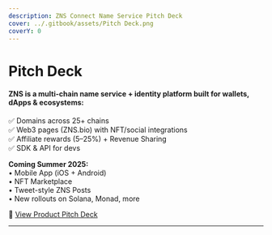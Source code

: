 ```yaml
---
description: ZNS Connect Name Service Pitch Deck
cover: ../.gitbook/assets/Pitch Deck.png
coverY: 0
---
```


# Pitch Deck

#### ZNS is a multi-chain name service + identity platform built for wallets, dApps & ecosystems:

✅ Domains across 25+ chains\
✅ Web3 pages (ZNS.bio) with NFT/social integrations\
✅ Affiliate rewards (5–25%) + Revenue Sharing\
✅ SDK & API for devs

**Coming Summer 2025:**\
• Mobile App (iOS + Android)\
• NFT Marketplace\
• Tweet-style ZNS Posts\
• New rollouts on Solana, Monad, more

📎 [View Product Pitch Deck](https://docsend.com/v/4cbkc/zns-product)

***
